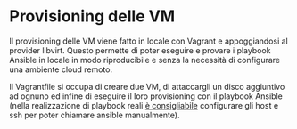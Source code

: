 # Provisioning delle VM
Il provisioning delle VM viene fatto in locale con Vagrant e appoggiandosi al provider libvirt. Questo permette di poter eseguire e provare i playbook Ansible in locale in modo riproducibile e senza la necessità di configurare una ambiente cloud remoto.

Il Vagrantfile si occupa di creare due VM, di attaccargli un disco aggiuntivo ad ognuno ed infine di eseguire il loro provisioning con il playbook Ansible (nella realizzazione di playbook reali [è consigliabile](https://max.engineer/six-ansible-practices#build-a-convenient-local-playground) configurare gli host e ssh per poter chiamare ansible manualmente).